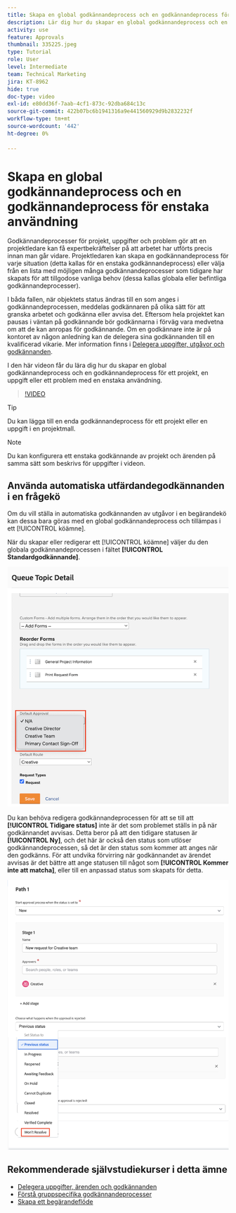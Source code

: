 ```yaml
---
title: Skapa en global godkännandeprocess och en godkännandeprocess för enstaka användning
description: Lär dig hur du skapar en global godkännandeprocess och en godkännandeprocess för ett projekt, en uppgift eller ett ärende.
activity: use
feature: Approvals
thumbnail: 335225.jpeg
type: Tutorial
role: User
level: Intermediate
team: Technical Marketing
jira: KT-8962
hide: true
doc-type: video
exl-id: e80dd36f-7aab-4cf1-873c-92dba684c13c
source-git-commit: 422b07bc6b1941316a9e441560929d9b2832232f
workflow-type: tm+mt
source-wordcount: '442'
ht-degree: 0%

---
```


# Skapa en global godkännandeprocess och en godkännandeprocess för enstaka användning

Godkännandeprocesser för projekt, uppgifter och problem gör att en projektledare kan få expertbekräftelser på att arbetet har utförts precis innan man går vidare. Projektledaren kan skapa en godkännandeprocess för varje situation (detta kallas för en enstaka godkännandeprocess) eller välja från en lista med möjligen många godkännandeprocesser som tidigare har skapats för att tillgodose vanliga behov (dessa kallas globala eller befintliga godkännandeprocesser).

I båda fallen, när objektets status ändras till en som anges i godkännandeprocessen, meddelas godkännaren på olika sätt för att granska arbetet och godkänna eller avvisa det. Eftersom hela projektet kan pausas i väntan på godkännande bör godkännarna i förväg vara medvetna om att de kan anropas för godkännande. Om en godkännare inte är på kontoret av någon anledning kan de delegera sina godkännanden till en kvalificerad vikarie. Mer information finns i [Delegera uppgifter, utgåvor och godkännanden](/help/manage-work/approval-processes-and-milestone-paths/delegate-approvals.md).

I den här videon får du lära dig hur du skapar en global godkännandeprocess och en godkännandeprocess för ett projekt, en uppgift eller ett problem med en enstaka användning.

>[!VIDEO](https://video.tv.adobe.com/v/335225/?quality=12&learn=on)

>[!TIP]
>
>Du kan lägga till en enda godkännandeprocess för ett projekt eller en uppgift i en projektmall.

>[!NOTE]
>
>Du kan konfigurera ett enstaka godkännande av projekt och ärenden på samma sätt som beskrivs för uppgifter i videon.

## Använda automatiska utfärdandegodkännanden i en frågekö

Om du vill ställa in automatiska godkännanden av utgåvor i en begärandekö kan dessa bara göras med en global godkännandeprocess och tillämpas i ett [!UICONTROL köämne].

När du skapar eller redigerar ett [!UICONTROL köämne] väljer du den globala godkännandeprocessen i fältet **[!UICONTROL Standardgodkännande]**.

![Bild som visar hur du väljer en standardgodkännandeprocess i ett köämne](assets/automatic-issue-approval-1.png)

Du kan behöva redigera godkännandeprocessen för att se till att **[!UICONTROL Tidigare status]** inte är det som problemet ställs in på när godkännandet avvisas. Detta beror på att den tidigare statusen är **[!UICONTROL Ny]**, och det här är också den status som utlöser godkännandeprocessen, så det är den status som kommer att anges när den godkänns. För att undvika förvirring när godkännandet av ärendet avvisas är det bättre att ange statusen till något som **[!UICONTROL Kommer inte att matcha]**, eller till en anpassad status som skapats för detta.

![Bild som visar hur statusen ändras när problemet avvisas](assets/automatic-issue-approval-2.png)


## Rekommenderade självstudiekurser i detta ämne

* [Delegera uppgifter, ärenden och godkännanden](/help/manage-work/approval-processes-and-milestone-paths/delegate-approvals.md)
* [Förstå gruppspecifika godkännandeprocesser](/help/administration-and-setup/approval-processes-and-milestone-paths/group-specific-approval-processes.md)
* [Skapa ett begärandeflöde](/help/manage-work/request-queues/create-a-request-flow.md)

